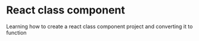 # React class component

Learning how to create a react class component project and converting it to function

